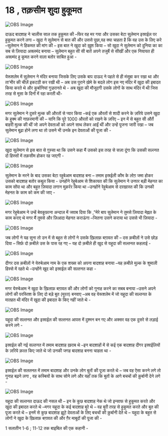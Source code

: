 # 18 , तक़सीम शुदा हुकूमत  

![OBS Image](https://cdn.door43.org/obs/jpg/360px/obs-en-18-01.jpg)

 दाऊद  बादशाह ने चालीस साल तक हुकूमत की –फिर वह मर गया और उसका बेटा सुलेमान इस्राईल पर हुकूमत करने लगा – खुदा ने सुलेमान से बात की और उससे पूछा,वह क्या चाहता है कि वह उस के लिए करे –सुलेमान ने हिकमत की मांग की – इस बात ने खुदा को ख़ुश किया – सो खुदा ने सुलेमान को दुनिया का का सब से ज़ियादा अक्लमंद बनाया – सुलेमान बहुत सी सी बातें अपने तजुर्बे से सीखीं और एक नियायत ही अक्ल्मंद  हु कूमत करने वाला बतोर साबित हुआ -  

![OBS Image](https://cdn.door43.org/obs/jpg/360px/obs-en-18-02.jpg)

येरूशलेम में सुलेमान ने मंदिर बनाया जिसके लिए उसके बाप दाऊद ने पहले से ही मंसूबा कर रखा था और ता’मीर की चीज़ें इकटठी कर रखी थी – अब उस पुराने ख़ेमे के बदले लोग इस नए मंदिर में खुदा की इबादत किया करते थे और कुर्बानियां गुज्ररानते थे - अब खुदा की मौजूदगी उसके लोगों के साथ मंदिर में थी जिस तरह से मूसा के दिनों में रहा करती थी-   

![OBS Image](https://cdn.door43.org/obs/jpg/360px/obs-en-18-03.jpg)

मगर सुलेमान ने दुसरे मुल्क की औरतों से प्यार किया –कई एक औरतों से शादी करने के ज़रिये उसने खुदा के हुक्म की नाफ़रमानी की – यानि कि पूरे 1000 औरतों को रखने के ज़रिए – इन में से बहुत सी और्ते  बाहरी मुल्क की थीं जो अपने देवताओं को अपने साथ लेकर आईं थीं और उन्हें पूजना जारी रखा – जब सुलेमान बूढ़ा होने लगा था तो उसने भी उनके इन देवताओं की पूजा की -    

![OBS Image](https://cdn.door43.org/obs/jpg/360px/obs-en-18-04.jpg)

खुदा सुलेमान से इस बात से ग़ुस्सा था कि उसने कहा मैं उसको इस तरह से सज़ा दूंगा कि उसकी सल्त्नत दो   हिस्सों में तक़सीम होकर रह जाएगी - 

![OBS Image](https://cdn.door43.org/obs/jpg/360px/obs-en-18-05.jpg)

सुलेमान के मरने के बाद उसका बेटा रहुबेआम बादशाह बना – तमाम इस्रईली कौम के लोग़ जमा होकर उसको बादशाह बतोर कबूल किया - उनहोंने रेहुबेआम से  शिकायत की कि सुलेमान ने उनपर बड़ी मेहनत का काम सोंपा था और बहुत ज़ियादा लगान मुक़र्रर किया था –उनहोंने रेहुबेआम से दरखास्त की कि  उनकी मेहनत के काम को कम की जाए -  

![OBS Image](https://cdn.door43.org/obs/jpg/360px/obs-en-18-06.jpg)

मगर रेहुबेआम ने उन्हें बेवकूफ़ाना अन्दाज़ में जवाब दिया कि ,”मेरे बाप सुलेमान ने तुमसे ज़ियादा मेह्नत के काम कराए थे मगर मैं तुमसे और ज़िआदा मेहनत कराऊंगा –जितना उसने कराया था उससे भी ज़ियादा - 

![OBS Image](https://cdn.door43.org/obs/jpg/360px/obs-en-18-07.jpg)

जब लोगों ने यह सुना तो उन में से बहुत से लोगों ने उसके ख़िलाफ़ बग़ावत की – दस क़बीलों ने उसे छोड़ दिया – सिर्फ़ दो क़बीले उस के पास रह गए – यह दो क़बीले ही खुद से यहूदा की सल्तनत कहलाई - 

![OBS Image](https://cdn.door43.org/obs/jpg/360px/obs-en-18-08.jpg)

दीगर दस क़बीलों ने येरुबेआम नाम के एक शख्स को अपना बादशाह बनाया –यह क़बीले मुल्क के शुमाली हिस्से में रहते थे –उन्होंने खुद को इस्राईल की सल्तनत कहा - 

![OBS Image](https://cdn.door43.org/obs/jpg/360px/obs-en-18-09.jpg)

मगर येरुबेआम ने खुदा के ख़िलाफ़ बग़ावत की और लोगों को गुनाह करने का सबब बनाया –उसने अपने लोगों की परस्तिश के लिए दो बड़े बुत (मूरत) बनवाए –अब वह येरूशलेम में जो यहूदा की सल्तनत के मातहत थी मंदिर में खुदा की इबादत के किए नहीं जाते थे -     

![OBS Image](https://cdn.door43.org/obs/jpg/360px/obs-en-18-10.jpg)

यहूदा की सल्तनत और इस्राईल की सल्तनत आपस में दुश्मन बन गए और अक्सर वह एक दुसरे से लड़ाई करने लगे -

![OBS Image](https://cdn.door43.org/obs/jpg/360px/obs-en-18-11.jpg)

इस्राईल की नई सल्तनत में तमाम बादशाह ख़राब थे –इन बादशाहों में से कई एक बादशाह दीगर इस्राईलियों के ज़रिये क़त्ल किए जाते थे जो उनकी जगह बादशाह बनना चाहता था - 

![OBS Image](https://cdn.door43.org/obs/jpg/360px/obs-en-18-12.jpg)

इस्राईल की सलतनत में तमाम बादशाह और उनके लोग बुतों की पूजा करते थे – जब वह ऐसा करने लगे तो गुनाह बढ़ने लगा , वह कस्बियों के साथ सोने लगे और यहाँ तक कि बुतों के आगे बचचों की क़ुर्बानी देने लगे -

![OBS Image](https://cdn.door43.org/obs/jpg/360px/obs-en-18-13.jpg)

यहूदा की सल्तनत दाऊद की नसल थी – इन के कुछ बादशाह नेक थे जो इन्साफ से हुकूमत करते और खुदा की इबादत करते थे –मगर यहूदा के कई बादशाह बुरे थे – वह बुरी तरह से हुकूमत करते और बुत की पूजा करते थे – इनमें से कुछ बादशाह झूटे देवताओं के लिए बचचों की क़ुर्बानी देते थे – यहूदा के बहुत से लोगों ने खुदा के ख़िलाफ़ बग़ावत की और ग़ैर माबूदों की पूजा की - 

1 सलातीन 1-6 ; 11-12 तक बाइबिल की एक कहानी -


